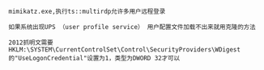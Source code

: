 
    mimikatz.exe,执行ts::multirdp允许多用户远程登录

    如果系统出现UPS （user profile service） 用户配置文件加载不出来就用克隆的方法

    2012抓明文需要HKLM:\SYSTEM\CurrentControlSet\Control\SecurityProviders\WDigest的"UseLogonCredential"设置为1，类型为DWORD 32才可以
